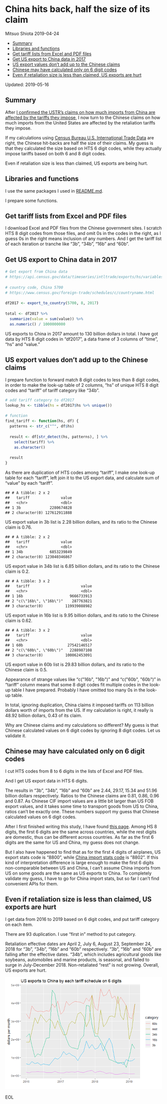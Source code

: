China hits back, half the size of its claim
================
Mitsuo Shiota
2019-04-24

  - [Summary](#summary)
  - [Libraries and functions](#libraries-and-functions)
  - [Get tariff lists from Excel and PDF
    files](#get-tariff-lists-from-excel-and-pdf-files)
  - [Get US export to China data in
    2017](#get-us-export-to-china-data-in-2017)
  - [US export values don’t add up to the Chinese
    claims](#us-export-values-dont-add-up-to-the-chinese-claims)
  - [Chinese may have calculated only on 6 digit
    codes](#chinese-may-have-calculated-only-on-6-digit-codes)
  - [Even if retaliation size is less than claimed, US exports are
    hurt](#even-if-retaliation-size-is-less-than-claimed-us-exports-are-hurt)

Updated: 2019-05-16

## Summary

After [I confirmed the USTR’s claims on how much imports from China are
affected by the tariffs they impose](README.md), I now turn to the
Chinese claims on how much imports from the United States are affected
by the retaliation tariffs they impose.

If my calculations using [Census Bureau U.S. International Trade
Data](https://www.census.gov/foreign-trade/data/) are right, the Chinese
hit-backs are half the size of their claims. My guess is that they
calculated the size based on HTS 6 digit codes, while they actually
impose tariffs based on both 6 and 8 digit codes.

Even if retaliation size is less than claimed, US exports are being
hurt.

## Libraries and functions

I use the same packages I used in [README.md](README.md).

I prepare some functions.

## Get tariff lists from Excel and PDF files

I download Excel and PDF files from the Chinese government sites. I
scratch HTS 8 digit codes from those files, and omit 0s in the codes in
the right, as I guess 0s in the right means inclusion of any numbers.
And I get the tariff list of each iteration or tranche like “3b”, “34b”,
“16b” and “60b”.

## Get US export to China data in 2017

``` r
# Get export from China data
# https://api.census.gov/data/timeseries/intltrade/exports/hs/variables.html

# country code, China 5700
# https://www.census.gov/foreign-trade/schedules/c/countryname.html

df2017 <- export_to_country(5700, 8, 2017)

total <- df2017 %>% 
  summarize(value = sum(value)) %>% 
  as.numeric() / 1000000000 
```

US exports to China in 2017 amount to 130 billion dollars in total. I
have got data by HTS 8 digit codes in “df2017”, a data frame of 3
columns of “time”, “hs” and “value.”

## US export values don’t add up to the Chinese claims

I prepare function to forward match 8 digit codes to less than 8 digit
codes, in order to make the look-up table of 2 columns, “hs” of unique
HTS 8 digit codes and “tariff” of tariff category like “34b”.

``` r
# add tariff category to df2017
lookup_hs <- tibble(hs = df2017$hs %>% unique())

# function
find_tariff <- function(hs, df) {
  patterns <- str_c("^", df$hs)

  result <- df[str_detect(hs, patterns), ] %>% 
    select(tariff) %>% 
    as.character()

  result
}
```

As there are duplication of HTS codes among “tariff”, I make one look-up
table for each “tariff”, left join it to the US export data, and
calculate sum of “value” by each “tariff”.

    ## # A tibble: 2 x 2
    ##   tariff              value
    ##   <chr>               <dbl>
    ## 1 3b             2280674828
    ## 2 character(0) 127612911888

US export value in 3b list is 2.28 billion dollars, and its ratio to the
Chinese claim is 0.76.

    ## # A tibble: 2 x 2
    ##   tariff              value
    ##   <chr>               <dbl>
    ## 1 34b            6853239849
    ## 2 character(0) 123040346867

US export value in 34b list is 6.85 billion dollars, and its ratio to
the Chinese claim is 0.2.

    ## # A tibble: 3 x 2
    ##   tariff                       value
    ##   <chr>                        <dbl>
    ## 1 16b                     9666733913
    ## 2 "c(\"16b\", \"16b\")"    287763821
    ## 3 character(0)          119939088982

US export value in 16b list is 9.95 billion dollars, and its ratio to
the Chinese claim is 0.62.

    ## # A tibble: 3 x 2
    ##   tariff                       value
    ##   <chr>                        <dbl>
    ## 1 60b                    27542146517
    ## 2 "c(\"60b\", \"60b\")"   2288987108
    ## 3 character(0)          100062453091

US export value in 60b list is 29.83 billion dollars, and its ratio to
the Chinese claim is 0.5.

Appearance of strange values like “c("16b", "16b")” and “c("60b",
"60b")” in “tariff” column means that some 8 digit codes fit multiple
codes in the look-up table I have prepared. Probably I have omitted too
many 0s in the look-up table.

In total, ignoring duplication, China claims it imposed tariffs on 113
billion dollars worth of imports from the US. If my calculation is
right, it really is 48.92 billion dollars, 0.43 of its claim.

Why are Chinese claims and my calculations so different? My guess is
that Chinese calculated values on 6 digit codes by ignoring 8 digit
codes. Let us validate it.

## Chinese may have calculated only on 6 digit codes

I cut HTS codes from 8 to 6 digits in the lists of Excel and PDF files.

And I get US export data in HTS 6 digits.

The results in “3b”, “34b”, “16b” and “60b” are 2.44, 29.17, 15.34 and
51.96 billion dollars respectively. Ratios to the Chinese claims are
0.81, 0.86, 0.96 and 0.87. As Chinese CIF import values are a little bit
larger than US FOB export values, and it takes some time to transport
goods from US to China, ratios can’t be exactly one. These numbers
support my guess that Chinese calculated values on 6 digit codes.

After I first finished writing this study, I have found [this
page](http://www.customs.go.jp/toukei/sankou/code/code_e.htm). Among HS
8 digits, the first 6 digits are the same across countries, while the
rest digits are domestic, thus can be different across countries. As far
as the first 6 digits are the same for US and China, my guess does not
change.

But I also have happened to find that as for the first 4 digits of
airplanes, US export stats code is “8800”, while [China import stats
code](http://english.customs.gov.cn/Statics/650f7297-a212-4f0e-a5a8-67422b04e550.html)
is “8802”. If this kind of interpretation difference is large enough to
make the first 6 digits non-comparable between US and China, I can’t
assume China imports from US on some goods are the same as US exports to
China. To completely validate my guess, I have to go for China import
stats, but so far I can’t find convenient APIs for them.

## Even if retaliation size is less than claimed, US exports are hurt

I get data from 2016 to 2019 based on 6 digit codes, and put tariff
category on each item.

There are 93 duplication. I use “first in” method to put category.

Retaliation effective dates are April 2, July 6, August 23, September
24, 2018 for “3b”, “34b”, “16b” and “60b” respectively. “3b”, “16b” and
“60b” are falling after the effective dates. “34b”, which includes
agricultural goods like soybeans, automobiles and marine products, is
seasonal, and failed to surge in July-December 2018. Non-retaliated
“rest” is not growing. Overall, US exports are hurt.

![](China-hits-back_files/figure-gfm/line_chart-1.png)<!-- -->

EOL
